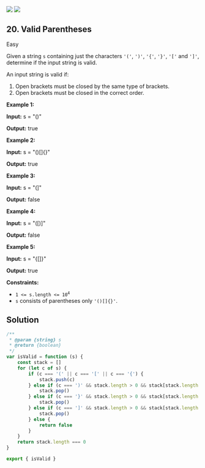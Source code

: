 [![](https://img.shields.io/github/stars/javadev/LeetCode-in-All?label=Stars&style=flat-square)](https://github.com/javadev/LeetCode-in-All)
[![](https://img.shields.io/github/forks/javadev/LeetCode-in-All?label=Fork%20me%20on%20GitHub%20&style=flat-square)](https://github.com/javadev/LeetCode-in-All/fork)

## 20\. Valid Parentheses

Easy

Given a string `s` containing just the characters `'('`, `')'`, `'{'`, `'}'`, `'['` and `']'`, determine if the input string is valid.

An input string is valid if:

1.  Open brackets must be closed by the same type of brackets.
2.  Open brackets must be closed in the correct order.

**Example 1:**

**Input:** s = "()"

**Output:** true

**Example 2:**

**Input:** s = "()[]{}"

**Output:** true

**Example 3:**

**Input:** s = "(]"

**Output:** false

**Example 4:**

**Input:** s = "([)]"

**Output:** false

**Example 5:**

**Input:** s = "{[]}"

**Output:** true

**Constraints:**

*   <code>1 <= s.length <= 10<sup>4</sup></code>
*   `s` consists of parentheses only `'()[]{}'`.

## Solution

```javascript
/**
 * @param {string} s
 * @return {boolean}
 */
var isValid = function (s) {
    const stack = []
    for (let c of s) {
        if (c === '(' || c === '[' || c === '{') {
            stack.push(c)
        } else if (c === ')' && stack.length > 0 && stack[stack.length - 1] === '(') {
            stack.pop()
        } else if (c === '}' && stack.length > 0 && stack[stack.length - 1] === '{') {
            stack.pop()
        } else if (c === ']' && stack.length > 0 && stack[stack.length - 1] === '[') {
            stack.pop()
        } else {
            return false
        }
    }
    return stack.length === 0
}

export { isValid }
```